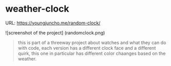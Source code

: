 # weather-clock
URL: https://youngjuncho.me/random-clock/

![screenshot of the project] (randomclock.png)

>this is part of a threeway project about watches and what they can do with code, each version has a different clock face and a different quirk, this one in particular has different color chaanges based on the weather. 
